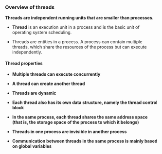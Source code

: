 ### Overview of threads

**Threads are independent running units that are smaller than processes.**

- **Thread** is an execution unit in a process and is the basic unit of operating system scheduling.

- Threads are entities in a process. A process can contain multiple threads, which share the resources of the process but can execute independently.

#### Thread properties

- **Multiple threads can execute concurrently**

- **A thread can create another thread**

- **Threads are dynamic**

- **Each thread also has its own data structure, namely the thread control block**

- **In the same process, each thread shares the same address space (that is, the storage space of the process to which it belongs)**

- **Threads in one process are invisible in another process**

- **Communication between threads in the same process is mainly based on global variables**